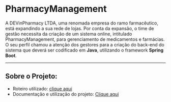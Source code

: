 <h1>PharmacyManagement</h1>
 <p>A DEVinPharmacy LTDA, uma renomada empresa do ramo farmacêutico, está expandindo a sua rede de lojas. Por conta da expansão, o time de gestão necessita da criação de um sistema online, intitulado PharmacyManagement, para gerenciamento de medicamentos e farmácias. O seu perfil chamou a atenção dos gestores para a criação do back-end do sistema que deverá ser codificado em <strong>Java</strong>, utilizando o framework <strong>Spring Boot</strong>.</p>
 <hr>
 
 <h2>Sobre o Projeto: </h2>
 
<ul>
  <li>Roteiro utilizado: <a href="https://docs.google.com/document/d/1X5zHsNAh6HbFGdjEAD6Wx3b4fqDS8uXPWqN0zK2Cr9U/edit?usp=sharing">clique aqui</a></li>
  <li>Documentação e utilização do projeto: <a href="https://docs.google.com/document/d/1YKEkaOpIAtqtUaVnJDVGB-uesDd-3wHdN8pla9J8nwU/edit?usp=sharing"> Clique aqui</a></li>
<ul>
